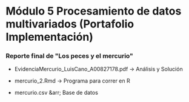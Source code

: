 # Módulo 5 Procesamiento de datos multivariados (Portafolio Implementación)

### Reporte final de "Los peces y el mercurio"

- EvidenciaMercurio_LuisCano_A00827178.pdf &rarr; Análisis y Solución

- mercurio_2.Rmd &rarr; Programa para correr en R

- mercurio.csv &arr; Base de datos
